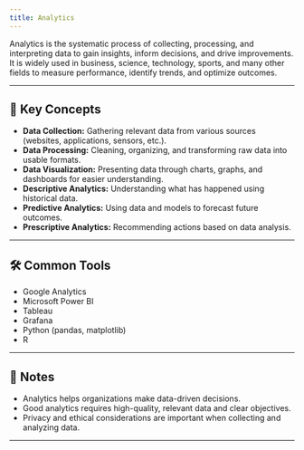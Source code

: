 ```yaml
---
title: Analytics
---
```


Analytics is the systematic process of collecting, processing, and interpreting data to gain insights, inform decisions, and drive improvements. It is widely used in business, science, technology, sports, and many other fields to measure performance, identify trends, and optimize outcomes.

---

## 🧩 Key Concepts

- **Data Collection:** Gathering relevant data from various sources (websites, applications, sensors, etc.).
- **Data Processing:** Cleaning, organizing, and transforming raw data into usable formats.
- **Data Visualization:** Presenting data through charts, graphs, and dashboards for easier understanding.
- **Descriptive Analytics:** Understanding what has happened using historical data.
- **Predictive Analytics:** Using data and models to forecast future outcomes.
- **Prescriptive Analytics:** Recommending actions based on data analysis.

---

## 🛠️ Common Tools

- Google Analytics
- Microsoft Power BI
- Tableau
- Grafana
- Python (pandas, matplotlib)
- R

---

## 📝 Notes

- Analytics helps organizations make data-driven decisions.
- Good analytics requires high-quality, relevant data and clear objectives.
- Privacy and ethical considerations are important when collecting and analyzing data.

---
